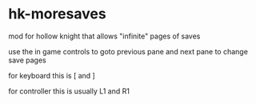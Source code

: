 # hk-moresaves
mod for hollow knight that allows "infinite" pages of saves

use the in game controls to goto previous pane and next pane to change save pages



for keyboard this is \[ and \]

for controller this is usually L1 and R1
